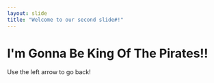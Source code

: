 ```yaml
---
layout: slide
title: "Welcome to our second slide#!"
---
```

# I'm Gonna Be King Of The Pirates!!
Use the left arrow to go back!